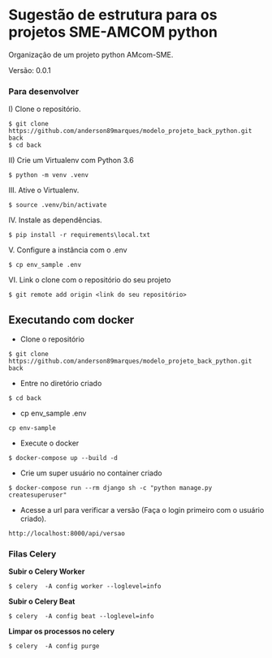 # Sugestão de estrutura para os projetos SME-AMCOM python 

Organização de um projeto python AMcom-SME.

Versão: 0.0.1

### Para desenvolver

I)  Clone o repositório.
```console
$ git clone https://github.com/anderson89marques/modelo_projeto_back_python.git back
$ cd back
```

II)  Crie um Virtualenv com Python 3.6
```console
$ python -m venv .venv
```

III.  Ative o Virtualenv.
```console
$ source .venv/bin/activate
```

IV.  Instale as dependências.
```console
$ pip install -r requirements\local.txt
```

V.  Configure a instância com o .env
```console
$ cp env_sample .env
```

VI. Link o clone com o repositório do seu projeto
```
$ git remote add origin <link do seu repositório>
```

## Executando com docker 

- Clone o repositório
```console
$ git clone https://github.com/anderson89marques/modelo_projeto_back_python.git back
```

- Entre no diretório criado
```console
$ cd back
```

- cp env_sample .env
```console
cp env-sample
```

- Execute o docker
```console
$ docker-compose up --build -d
```

- Crie um super usuário no container criado
```console
$ docker-compose run --rm django sh -c "python manage.py createsuperuser"
```

- Acesse a url para verificar a versão (Faça o login primeiro com o usuário criado).
```console
http://localhost:8000/api/versao
```

### Filas Celery
**Subir o Celery Worker**
```console
$ celery  -A config worker --loglevel=info
```

**Subir o Celery Beat**
```console
$ celery  -A config beat --loglevel=info
```

**Limpar os processos no celery**
```console
$ celery  -A config purge
```
